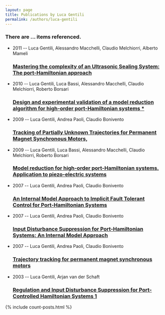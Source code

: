 ```yaml
---
layout: page
title: Publications by Luca Gentili
permalink: /authors/luca-gentili
---
```


<h3 id="number-posts">There are ... items referenced.</h3>
<ul class="post-list">
<li><span class='post-meta'>2011 -- Luca Gentili, Alessandro Macchelli, Claudio Melchiorri, Alberto Mameli</span><h3><a class='post-link' href="{{ site.baseurl }}/mastering-the-complexity-of-an-ultrasonic-sealing-system-the-port-hamiltonian-approach">Mastering the complexity of an Ultrasonic Sealing System: The port-Hamiltonian approach</a></h3></li>
<li><span class='post-meta'>2010 -- Luca Gentili, Luca Bassi, Alessandro Macchelli, Claudio Melchiorri, Roberto Borsari</span><h3><a class='post-link' href="{{ site.baseurl }}/design-and-experimental-validation-of-a-model-reduction-algorithm-for-high-order-port-hamiltonian-systems">Design and experimental validation of a model reduction algorithm for high-order port-Hamiltonian systems *</a></h3></li>
<li><span class='post-meta'>2009 -- Luca Gentili, Andrea Paoli, Claudio Bonivento</span><h3><a class='post-link' href="{{ site.baseurl }}/tracking-of-partially-unknown-trajectories-for-permanent-magnet-synchronous-motors">Tracking of Partially Unknown Trajectories for Permanent Magnet Synchronous Motors,</a></h3></li>
<li><span class='post-meta'>2009 -- Luca Gentili, Luca Bassi, Alessandro Macchelli, Claudio Melchiorri, Roberto Borsari</span><h3><a class='post-link' href="{{ site.baseurl }}/model-reduction-for-high-order-port-hamiltonian-systems-application-to-piezo-electric-systems">Model reduction for high-order port-Hamiltonian systems. Application to piezo-electric systems</a></h3></li>
<li><span class='post-meta'>2007 -- Luca Gentili, Andrea Paoli, Claudio Bonivento</span><h3><a class='post-link' href="{{ site.baseurl }}/an-internal-model-approach-to-implicit-fault-tolerant-control-for-port-hamiltonian-systems">An Internal Model Approach to Implicit Fault Tolerant Control for Port-Hamiltonian Systems</a></h3></li>
<li><span class='post-meta'>2007 -- Luca Gentili, Andrea Paoli, Claudio Bonivento</span><h3><a class='post-link' href="{{ site.baseurl }}/input-disturbance-suppression-for-port-hamiltonian-systems-an-internal-model-approach">Input Disturbance Suppression for Port-Hamiltonian Systems: An Internal Model Approach</a></h3></li>
<li><span class='post-meta'>2007 -- Luca Gentili, Andrea Paoli, Claudio Bonivento</span><h3><a class='post-link' href="{{ site.baseurl }}/trajectory-tracking-for-permanent-magnet-synchronous-motors">Trajectory tracking for permanent magnet synchronous motors</a></h3></li>
<li><span class='post-meta'>2003 -- Luca Gentili, Arjan van der Schaft</span><h3><a class='post-link' href="{{ site.baseurl }}/regulation-and-input-disturbance-suppression-for-port-controlled-hamiltonian-systems-1">Regulation and Input Disturbance Suppression for Port-Controlled Hamiltonian Systems 1</a></h3></li>

</ul>
{% include count-posts.html %}

